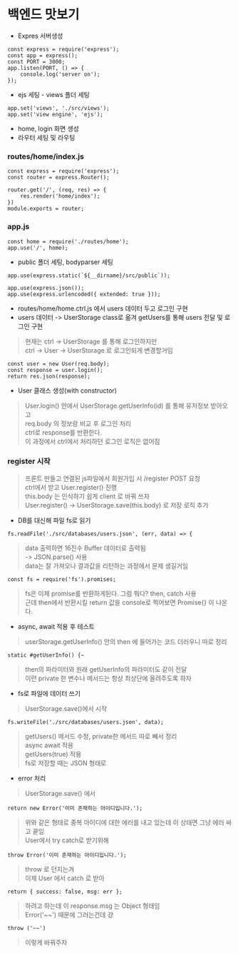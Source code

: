 백엔드 맛보기
=============

* Expres 서버생성
```
const express = require('express');
const app = express();
const PORT = 3000;
app.listen(PORT, () => {
    console.log('server on');
});
```
* ejs 세팅 - views 폴더 세팅   
```
app.set('views', './src/views');
app.set('view engine', 'ejs');
```
* home, login 화면 생성
* 라우터 세팅 및 라우팅
### routes/home/index.js
```
const express = require('express');
const router = express.Router();

router.get('/', (req, res) => {
    res.render('home/index');
})
module.exports = router;
```
### app.js
```
const home = require('./routes/home');
app.use('/', home);
```
* public 폴더 세팅, bodyparser 세팅
```
app.use(express.static(`${__dirname}/src/public`));

app.use(express.json());
app.use(express.urlencoded({ extended: true }));
```
* routes/home/home.ctrl.js 에서 users 데이터 두고 로그인 구현
* users 데이터 -> UserStorage class로 옮겨 getUsers를 통해 users 전달 및 로그인 구현

> 현재는 ctrl -> UserStorage 를 통해 로그인하지만   
> ctrl -> User -> UserStorage 로 로그인되게 변경할거임 
```
const user = new User(req.body);
const response = user.login();
return res.json(response); 
```

* User 클래스 생성(with constructor)
> User.login() 안에서 UserStorage.getUserInfo(id) 를 통해 유저정보 받아오고   
> req.body 의 정보랑 비교 후 로그인 처리   
> ctrl로 response를 반환한다.   
> 이 과정에서 ctrl에서 처리하던 로그인 로직은 없어짐

### register 시작
> 프론트 만들고 연결된 js파일에서 회원가입 시 /register POST 요청   
> ctrl에서 받고 User.register() 진행   
> this.body 는 인식하기 쉽게 client 로 바꿔 쓰자   
> User.register() -> UserStorage.save(this.body) 로 저장 로직 추가

* DB를 대신해 파일 fs로 읽기
```
fs.readFile('./src/databases/users.json', (err, data) => {
```
> data 출력하면 16진수 Buffer 데이터로 출력됨   
> -> JSON.parse() 사용   
> data는 잘 가져오나 결과값을 리턴하는 과정에서 문제 생길거임   
```
const fs = require('fs').promises;
```
> fs은 이제 promise를 반환하게된다. 그럼 뭐다? then, catch 사용   
> 근데 then에서 반환시킬 return 값을 console로 찍어보면 Promise{<pending>} 이 나온다.   

* async, await 적용 후 테스트
> userStorage.getUserInfo() 안의 then 에 들어가는 코드 더러우니 따로 정리   
```
static #getUserInfo() {~
```
> then의 파라미터와 원래 getUserInfo의 파라미터도 같이 전달   
> 이런 private 한 변수나 메서드는 항상 최상단에 올려주도록 하자   

* fs로 파일에 데이터 쓰기
> UserStorage.save()에서 시작
```
fs.writeFile('./src/databases/users.json', data);
```

> getUsers() 메서드 수정, private한 메서드 따로 빼서 정리   
> async await 적용   
> getUsers(true) 적용   
> fs로 저장할 때는 JSON 형태로

* error 처리
> UserStorage.save() 에서   
```
return new Error('이미 존재하는 아이디입니다.');
```
> 위와 같은 형태로 중복 아이디에 대한 에러를 내고 있는데 이 상태면 그냥 에러 싸고 끝임   
> User에서 try catch로 받기위해   
```
throw Error('이미 존재하는 아이디입니다.');
```
> throw 로 던지는겨   
> 이제 User 에서 catch 로 받아   
```
return { success: false, msg: err };
```
> 하려고 하는데 이 response.msg 는 Object 형태임   
> Error('~~') 때문에 그러는건데 걍   
```
throw ('~~')
```
> 이렇게 바꿔주자
